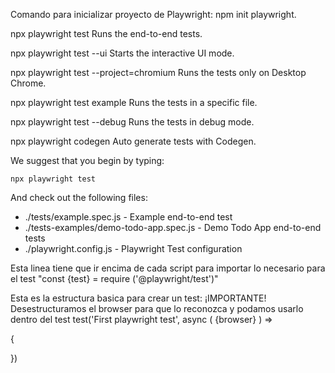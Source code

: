 Comando para inicializar proyecto de Playwright: npm init playwright.

npx playwright test
    Runs the end-to-end tests.

  npx playwright test --ui
    Starts the interactive UI mode.

  npx playwright test --project=chromium
    Runs the tests only on Desktop Chrome.

  npx playwright test example
    Runs the tests in a specific file.

  npx playwright test --debug
    Runs the tests in debug mode.

  npx playwright codegen
    Auto generate tests with Codegen.

We suggest that you begin by typing:

    npx playwright test

And check out the following files:
  - ./tests/example.spec.js - Example end-to-end test
  - ./tests-examples/demo-todo-app.spec.js - Demo Todo App end-to-end tests
  - ./playwright.config.js - Playwright Test configuration

Esta linea tiene que ir encima de cada script para importar lo necesario para el test "const {test} = require ('@playwright/test')"

Esta es la estructura basica para crear un test:
¡IMPORTANTE! Desestructuramos el browser para que lo reconozca y podamos usarlo dentro del test
test('First playwright test', async ( {browser} ) =>

{
    

})